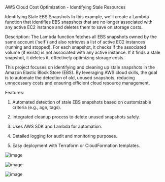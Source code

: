 AWS Cloud Cost Optimization - Identifying Stale Resources

Identifying Stale EBS Snapshots
In this example, we'll create a Lambda function that identifies EBS snapshots that are no longer associated with any active EC2 instance and deletes them to save on storage costs.

Description:
The Lambda function fetches all EBS snapshots owned by the same account ('self') and also retrieves a list of active EC2 instances (running and stopped). For each snapshot, it checks if the associated volume (if exists) is not associated with any active instance. If it finds a stale snapshot, it deletes it, effectively optimizing storage costs.

This project focuses on identifying and cleaning up stale snapshots in the Amazon Elastic Block Store (EBS). By leveraging AWS cloud skills, the goal is to automate the detection of old, unused snapshots, reducing unnecessary costs and ensuring efficient cloud resource management.

Features:

1. Automated detection of stale EBS snapshots based on customizable criteria (e.g., age, tags).

2. Integrated cleanup process to delete unused snapshots safely.

3. Uses AWS SDK and Lambda for automation.

4. Detailed logging for audit and monitoring purposes.

5. Easy deployment with Terraform or CloudFormation templates.

![image](https://github.com/user-attachments/assets/0d61d10b-3ade-4fc7-a17c-77f4cf7fd981)

![image](https://github.com/user-attachments/assets/a6436a7a-e56e-46b9-b208-3cf91f7fc036)

![image](https://github.com/user-attachments/assets/352d9777-b8f3-4bda-b41d-d6d134709369)



